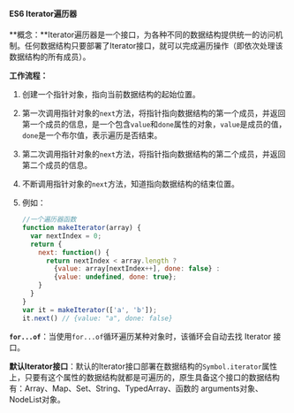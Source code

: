 #### ES6 Iterator遍历器

**概念：**Iterator遍历器是一个接口，为各种不同的数据结构提供统一的访问机制。任何数据结构只要部署了Iterator接口，就可以完成遍历操作（即依次处理该数据结构的所有成员）。

**工作流程：**



1. 创建一个指针对象，指向当前数据结构的起始位置。

2. 第一次调用指针对象的`next`方法，将指针指向数据结构的第一个成员，并返回第一个成员的信息，是一个包含`value`和`done`属性的对象，`value`是成员的值，`done`是一个布尔值，表示遍历是否结束。

3. 第二次调用指针对象的`next`方法，将指针指向数据结构的第二个成员，并返回第二个成员的信息。

4. 不断调用指针对象的`next`方法，知道指向数据结构的结束位置。

5. 例如：

   ```javascript
   //一个遍历器函数
   function makeIterator(array) {
     var nextIndex = 0;
     return {
       next: function() {
         return nextIndex < array.length ?
           {value: array[nextIndex++], done: false} :
           {value: undefined, done: true};
       }
     }
   }
   var it = makeIterator(['a', 'b']);
   it.next() // {value: "a", done: false}
   ```

**`for...of`**：当使用`for...of`循环遍历某种对象时，该循环会自动去找 Iterator 接口。

**默认Iterator接口**：默认的Iterator接口部署在数据结构的`Symbol.iterator`属性上，只要有这个属性的数据结构就都是可遍历的，原生具备这个接口的数据结构有：Array、Map、Set、String、TypedArray、函数的 arguments对象、NodeList对象。

